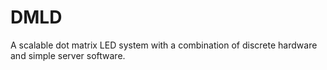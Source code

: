 DMLD
====

A scalable dot matrix LED system with a combination of discrete hardware and simple server software.
